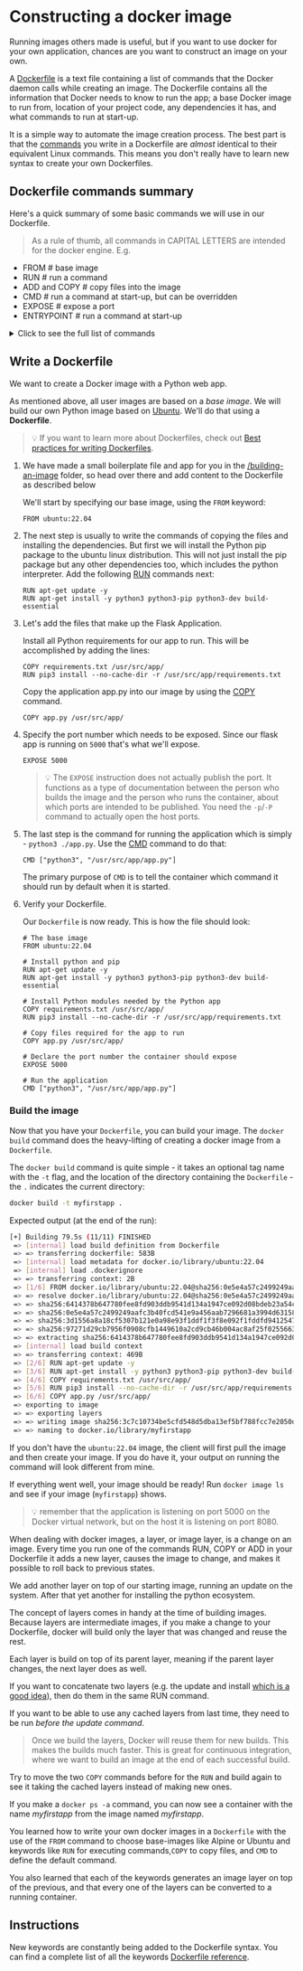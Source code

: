 # Constructing a docker image

Running images others made is useful, but if you want to use docker for your own application,
chances are you want to construct an image on your own.

A [Dockerfile](https://docs.docker.com/reference/dockerfile/) is a text file containing a list of
commands that the Docker daemon calls while creating an image. The Dockerfile contains all the
information that Docker needs to know to run the app; a base Docker image to run from, location of
your project code, any dependencies it has, and what commands to run at start-up.

It is a simple way to automate the image creation process. The best part is that the
[commands](https://docs.docker.com/reference/dockerfile/) you write in a Dockerfile are _almost_
identical to their equivalent Linux commands. This means you don't really have to learn new syntax
to create your own Dockerfiles.

## Dockerfile commands summary

Here's a quick summary of some basic commands we will use in our Dockerfile.

> As a rule of thumb, all commands in CAPITAL LETTERS are intended for the docker engine. E.g.

- FROM # base image
- RUN # run a command
- ADD and COPY # copy files into the image
- CMD # run a command at start-up, but can be overridden
- EXPOSE # expose a port
- ENTRYPOINT # run a command at start-up

<details>
<summary>Click to see the full list of commands</summary>

Details:

- `FROM` is always the first item in the Dockerfile. It is a requirement that the Dockerfile starts
  with the `FROM` command. Images are created in layers, which means you can use another image as
  the base image for your own. The `FROM` command defines your base layer. As argument, it takes
  the name of the image. Optionally, you can add the Docker Hub username of the maintainer and
  image version, in the format `username/imagename:version`.

- `RUN` is used to build up the image you're creating. For each `RUN` command, Docker will run the
  command then create a new layer of the image. This way you can roll back your image to previous
  states easily. The syntax for a `RUN` instruction is to place the full text of the shell command
  after the `RUN` (e.g., `RUN mkdir /user/local/foo`). This will automatically run in a `/bin/sh`
  shell. You can define a different shell like this: `RUN /bin/bash -c 'mkdir /user/local/foo'`

- `COPY` copies local files into the container. The files need to be in the same folder (or a sub
  folder) as the Dockerfile itself. An example is copying the requirements for a python app into
  the container: `COPY requirements.txt /usr/src/app/`.

- `ADD` should only be used if you want to copy and unpack a tar file into the image. In any other
  case, use `COPY`. `ADD` can also be used to add a file directly from an URL; consider whether
  this is good practice.

- `CMD` defines the commands that will run on the image at start-up. Unlike a `RUN`, this does not
  create a new layer for the image, but simply runs the command. There can only be one `CMD` in a
  Dockerfile. If you need to run multiple commands, the best way to do that is to have the `CMD`
  run a script. `CMD` requires that you tell it where to run the command, unlike `RUN`. So example
  `CMD` commands would be:

```dockerfile
  CMD ["python3", "./app.py"]

  CMD ["/bin/bash", "echo", "Hello World"]
```

- `EXPOSE` creates a hint for users of an image that provides services on ports. It is included in
  the information which can be retrieved via `$ docker inspect <container-id>`.

> **Note:** The `EXPOSE` command does not actually make any ports accessible to the host! Instead,
> this requires publishing ports by means of the `-p` or `-P` flag when using `$ docker run`.

- `ENTRYPOINT` configures a command that will run no matter what the user specifies at runtime.

> :bulb: this is not the full list of commands, but the ones you will be using in the exercise. For
> a full list, see the [Dockerfile reference](https://docs.docker.com/engine/reference/builder/).

</details>

## Write a Dockerfile

We want to create a Docker image with a Python web app.

As mentioned above, all user images are based on a _base image_. We will build our own Python image
based on [Ubuntu](https://hub.docker.com/_/ubuntu/). We'll do that using a **Dockerfile**.

> :bulb: If you want to learn more about Dockerfiles, check out [Best practices for writing
> Dockerfiles](https://docs.docker.com/engine/userguide/eng-image/dockerfile_best-practices/).

1. We have made a small boilerplate file and app for you in the [/building-an-image](./building-an-image/)
   folder, so head over there and add content to the Dockerfile as described below

   We'll start by specifying our base image, using the `FROM` keyword:

   ```docker
   FROM ubuntu:22.04
   ```

1. The next step is usually to write the commands of copying the files and installing the
   dependencies. But first we will install the Python pip package to the ubuntu linux distribution.
   This will not just install the pip package but any other dependencies too, which includes the
   python interpreter. Add the following [RUN](https://docs.docker.com/engine/reference/builder/#run)
   commands next:

   ```docker
   RUN apt-get update -y
   RUN apt-get install -y python3 python3-pip python3-dev build-essential
   ```

1. Let's add the files that make up the Flask Application.

   Install all Python requirements for our app to run. This will be accomplished by adding the lines:

   ```docker
   COPY requirements.txt /usr/src/app/
   RUN pip3 install --no-cache-dir -r /usr/src/app/requirements.txt
   ```

   Copy the application app.py into our image by using the
   [COPY](https://docs.docker.com/engine/reference/builder/#copy) command.

   ```docker
   COPY app.py /usr/src/app/

   ```

1. Specify the port number which needs to be exposed. Since our flask app is running on `5000`
   that's what we'll expose.

   ```docker
   EXPOSE 5000
   ```

   > :bulb: The `EXPOSE` instruction does not actually publish the port.
   > It functions as a type of documentation between the person who builds the
   > image and the person who runs the container,
   > about which ports are intended to be published.
   > You need the `-p`/`-P` command to actually open the host ports.

1. The last step is the command for running the application which is simply - `python3 ./app.py`.
   Use the [CMD](https://docs.docker.com/engine/reference/builder/#cmd) command to do that:

   ```docker
   CMD ["python3", "/usr/src/app/app.py"]
   ```

   The primary purpose of `CMD` is to tell the container which command it should run by default
   when it is started.

1. Verify your Dockerfile.

   Our `Dockerfile` is now ready. This is how the file should look:

   ```docker
   # The base image
   FROM ubuntu:22.04

   # Install python and pip
   RUN apt-get update -y
   RUN apt-get install -y python3 python3-pip python3-dev build-essential

   # Install Python modules needed by the Python app
   COPY requirements.txt /usr/src/app/
   RUN pip3 install --no-cache-dir -r /usr/src/app/requirements.txt

   # Copy files required for the app to run
   COPY app.py /usr/src/app/

   # Declare the port number the container should expose
   EXPOSE 5000

   # Run the application
   CMD ["python3", "/usr/src/app/app.py"]
   ```

### Build the image

Now that you have your `Dockerfile`, you can build your image. The `docker build` command does the
heavy-lifting of creating a docker image from a `Dockerfile`.

The `docker build` command is quite simple - it takes an optional tag name with the `-t` flag, and
the location of the directory containing the `Dockerfile` - the `.` indicates the current directory:

``` bash
docker build -t myfirstapp .
```

Expected output (at the end of the run):

``` bash
[+] Building 79.5s (11/11) FINISHED                                                                                                      docker:default
 => [internal] load build definition from Dockerfile                                                                                               0.1s
 => => transferring dockerfile: 583B                                                                                                               0.0s
 => [internal] load metadata for docker.io/library/ubuntu:22.04                                                                                    1.6s
 => [internal] load .dockerignore                                                                                                                  0.0s
 => => transferring context: 2B                                                                                                                    0.0s
 => [1/6] FROM docker.io/library/ubuntu:22.04@sha256:0e5e4a57c2499249aafc3b40fcd541e9a456aab7296681a3994d631587203f97                              4.9s
 => => resolve docker.io/library/ubuntu:22.04@sha256:0e5e4a57c2499249aafc3b40fcd541e9a456aab7296681a3994d631587203f97                              0.0s
 => => sha256:6414378b647780fee8fd903ddb9541d134a1947ce092d08bdeb23a54cb3684ac 29.54MB / 29.54MB                                                   1.2s
 => => sha256:0e5e4a57c2499249aafc3b40fcd541e9a456aab7296681a3994d631587203f97 6.69kB / 6.69kB                                                     0.0s
 => => sha256:3d1556a8a18cf5307b121e0a98e93f1ddf1f3f8e092f1fddfd941254785b95d7 424B / 424B                                                         0.0s
 => => sha256:97271d29cb7956f0908cfb1449610a2cd9cb46b004ac8af25f0255663eb364ba 2.30kB / 2.30kB                                                     0.0s
 => => extracting sha256:6414378b647780fee8fd903ddb9541d134a1947ce092d08bdeb23a54cb3684ac                                                          3.3s
 => [internal] load build context                                                                                                                  0.0s
 => => transferring context: 469B                                                                                                                  0.0s
 => [2/6] RUN apt-get update -y                                                                                                                    9.1s
 => [3/6] RUN apt-get install -y python3 python3-pip python3-dev build-essential                                                                  54.2s
 => [4/6] COPY requirements.txt /usr/src/app/                                                                                                      0.1s 
 => [5/6] RUN pip3 install --no-cache-dir -r /usr/src/app/requirements.txt                                                                         4.6s 
 => [6/6] COPY app.py /usr/src/app/                                                                                                                0.1s 
 => exporting to image                                                                                                                             4.6s 
 => => exporting layers                                                                                                                            4.6s 
 => => writing image sha256:3c7c10734be5cfd548d5dba13ef5bf788fcc7e2050d1e8ecf4979801fee45ce9                                                       0.0s 
 => => naming to docker.io/library/myfirstapp 

```

If you don't have the `ubuntu:22.04` image, the client will first pull the image and then create
your image. If you do have it, your output on running the command will look different from mine.

If everything went well, your image should be ready! Run `docker image ls` and see if your image
(`myfirstapp`) shows.

> :bulb: remember that the application is listening on port 5000 on the Docker virtual network, but
> on the host it is listening on port 8080.

When dealing with docker images, a layer, or image layer, is a change on an image. Every time you
run one of the commands RUN, COPY or ADD in your Dockerfile it adds a new layer, causes the image
to change, and makes it possible to roll back to previous states.

We add another layer on top of our starting image, running an update on the system. After that yet
another for installing the python ecosystem.

The concept of layers comes in handy at the time of building images. Because layers are
intermediate images, if you make a change to your Dockerfile, docker will build only the layer that
was changed and reuse the rest.

Each layer is build on top of its parent layer, meaning if the parent layer changes, the next layer
does as well.

If you want to concatenate two layers (e.g. the update and install [which is a good
idea](https://docs.docker.com/engine/userguide/eng-image/dockerfile_best-practices/#run)), then do
them in the same RUN command.

If you want to be able to use any cached layers from last time, they need to be run _before the
update command_.

> Once we build the layers, Docker will reuse them for new builds. This makes the builds much
> faster. This is great for continuous integration, where we want to build an image at the end of
> each successful build.

Try to move the two `COPY` commands before for the `RUN` and build again to see it taking the
cached layers instead of making new ones.

If you make a `docker ps -a` command, you can now see a container with the name _myfirstapp_ from
the image named _myfirstapp_.

You learned how to write your own docker images in a `Dockerfile` with the use of the `FROM`
command to choose base-images like Alpine or Ubuntu and keywords like `RUN` for executing
commands,`COPY` to copy files, and `CMD` to define the default command.

You also learned that each of the keywords generates an image layer on top of the previous, and
that every one of the layers can be converted to a running container.

## Instructions

New keywords are constantly being added to the Dockerfile syntax. You can find a complete list of
all the keywords [Dockerfile reference](https://docs.docker.com/engine/reference/builder/).
